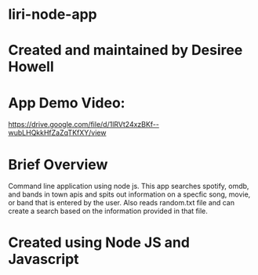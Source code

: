 # liri-node-app
# Created and maintained by Desiree Howell
# App Demo Video:
https://drive.google.com/file/d/1lRVt24xzBKf--wubLHQkkHfZaZqTKfXY/view
# Brief Overview
Command line application using node js. This app searches spotify, omdb, and bands in town apis and spits out information on a specfic song, movie, or band that is entered by the user. Also reads random.txt file and can create a search based on the information provided in that file.
# Created using Node JS and Javascript
